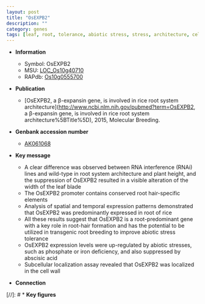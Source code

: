```yaml
---
layout: post
title: "OsEXPB2"
description: ""
category: genes
tags: [leaf, root, tolerance, abiotic stress, stress, architecture, cell wall, breeding, plant height, iron, biotic stress, abscisic acid, stress tolerance, phosphate, root hair, root system architecture]
---
```


* **Information**  
    + Symbol: OsEXPB2  
    + MSU: [LOC_Os10g40710](http://rice.uga.edu/cgi-bin/ORF_infopage.cgi?orf=LOC_Os10g40710)  
    + RAPdb: [Os10g0555700](http://rapdb.dna.affrc.go.jp/viewer/gbrowse_details/irgsp1?name=Os10g0555700)  

* **Publication**  
    + [OsEXPB2, a β-expansin gene, is involved in rice root system architecture](http://www.ncbi.nlm.nih.gov/pubmed?term=OsEXPB2, a β-expansin gene, is involved in rice root system architecture%5BTitle%5D), 2015, Molecular Breeding.

* **Genbank accession number**  
    + [AK061068](http://www.ncbi.nlm.nih.gov/nuccore/AK061068)

* **Key message**  
    + A clear difference was observed between RNA interference (RNAi) lines and wild-type in root system architecture and plant height, and the suppression of OsEXPB2 resulted in a visible alteration of the width of the leaf blade
    + The OsEXPB2 promoter contains conserved root hair-specific elements
    + Analysis of spatial and temporal expression patterns demonstrated that OsEXPB2 was predominantly expressed in root of rice
    + All these results suggest that OsEXPB2 is a root-predominant gene with a key role in root-hair formation and has the potential to be utilized in transgenic root breeding to improve abiotic stress tolerance
    + OsEXPB2 expression levels were up-regulated by abiotic stresses, such as phosphate or iron deficiency, and also suppressed by abscisic acid
    + Subcellular localization assay revealed that OsEXPB2 was localized in the cell wall

* **Connection**  

[//]: # * **Key figures**  


